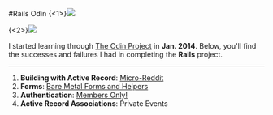 #Rails Odin
{<1>}![](http://kchens.github.io/images/RoR.jpg)

{<2>}![](http://kchens.github.io/images/OdinHome.png)

I started learning through [The Odin Project](http://theodinproject.com/) in **Jan. 2014**. Below, you'll find the successes and failures I had in completing the **Rails** project.

---

1. **Building with Active Record**:   [Micro-Reddit](http://www.kevinkchen.com/2014/06/11/odin-micro-reddit/)
2. **Forms**:  [Bare Metal Forms and Helpers](http://www.kevinkchen.com/2014/06/11/the-odin-project-bare-metal-forms-helpers/)
3. **Authentication**: [Members Only!](http://www.kevinkchen.com/2014/06/12/the-odin-project-members-only/)
4. **Active Record Associations**: Private Events

